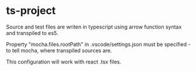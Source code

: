 # ts-project

Source and test files are writen in typescript using arrow function syntax and transpiled to es5.

Property "mocha.files.rootPath" in .vscode/settings.json must be specified - to tell mocha, where transpiled sources are.

This configuration will work with react .tsx files.
